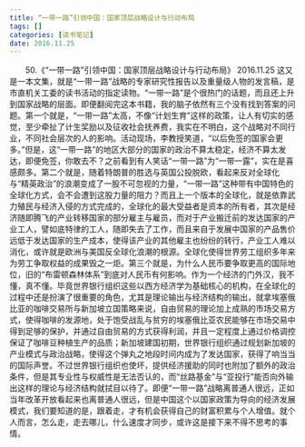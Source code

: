 ```yaml
---
title: “一带一路”引领中国：国家顶层战略设计与行动布局
tags: []
categories: [读书笔记]
date: 2016.11.25 
---
```



&emsp;&emsp;50.《“一带一路”引领中国：国家顶层战略设计与行动布局》 2016.11.25 这又是一本文集，就是“一带一路”战略的专家研究性报告以及重量级人物的发言稿，是市直机关工委的读书活动的指定读物。“一带一路”是个很热门的话题，而且还上升到国家战略的层面。即便翻阅完这本书籍，我的脑子依然有三个没有找到答案的问题。第一个就是，“一带一路”太高，不像“计划生育”这样的政策，让人有切实的感觉，至少牵扯了计生奖励以及征收社会抚养费，我实在不明白，这个战略对不同行业，不同社会层次的人的影响。活动现场，李教授笑道，“以后免签的国家会更多。”但是，这“一带一路”的地区大部分的国家的政治不算太稳定，经济不算太发达，即便免签，你敢去不？之前看到有人笑话“一带一路”为“一带一露”，实在是喜感颇多。第二个就是，随着特朗普的胜选与英国公投脱欧，看起来反对全球化与“精英政治”的浪潮变成了一股不可忽视的力量，“一带一路”这种带有中国特色的全球化方式，会不会遭到这股力量的阻力？而且上一个版本的全球化，就是依靠武力殖民与经济入侵的方式完成的，全球化的最大受益者是资本的所有者，其次是经济随即腾飞的产业转移国家的部分雇主与雇员，而对于产业搬迁前的发达国家的产业工人，譬如底特律的工人，随即失去了工作，而且来自于发展中国家的产品售价远低于发达国家的生产成本，使得该产业的其他雇主也纷纷的转行，产业工人难以消化，或许就是欧洲与美国反全球化浪潮的根源。全球化使得世界劳工组织多年来为劳工争取权益的成果毁之一炬。第三个就是，为什么人民币要争取更高的国际地位，旧的“布雷顿森林体系”到底对人民币有何影响。作为一个经济的门外汉，我不懂，真不懂。毕竟世界银行组织这些以西方经济学为基础核心的机构，在全球化的过程中还是扮演了很重要的角色，尤其是理论输出与经济结构的输出，就拿埃塞俄比亚的咖啡交易所与新加坡立国策略来说，自由贸易的理论加上成熟的市场交易方式，使得咖啡的发源地，处于饱受战乱与贫穷的埃塞俄比亚农民能够在市场交易中得到足够的保护，并通过自由贸易的方式获得利润，并且一定程度上通过价格调控保证了咖啡豆种植生产的品质；新加坡建国初期，世界银行组织通过规划新加坡的产业模式与政治战略，使得这个弹丸之地段时间内成为了发达国家，获得了响当当的国际声誉。不过世界银行组织也使坏，提供经济援助的同时也附加了额外的政治条件，但是其专业性与权威性是无法否认的，而“丝路基金”与“亚投行”能否向外输出这样的理论与经济结构就拭目以待了。即便“一带一路”战略离普通人很远，正如当年改革开放看起来也离普通人很远，但是中国这个以国家政策为导向的经济发展模式，我们要知道的是，跟着走，才有机会获得自己的财富积累与个人增值。就个人而言，怎么走，走去哪儿，什么速度才同步，或许这是接下来不得不思考的事情。

